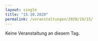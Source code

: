 ```yaml
---
layout: single
title: "15.10.2020"
permalink: /veranstaltungen/2020/10/15/
---
```


Keine Veranstaltung an diesem Tag.

